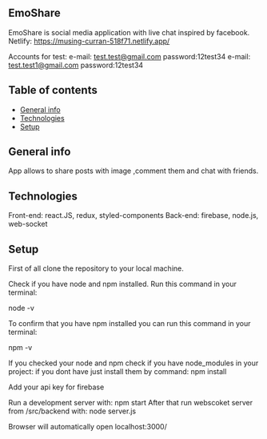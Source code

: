 ## EmoShare

EmoShare is social media application with live chat inspired by facebook.
Netlify: https://musing-curran-518f71.netlify.app/

Accounts for test:
e-mail: test.test@gmail.com password:12test34
e-mail: test.test1@gmail.com password:12test34

## Table of contents

- [General info](#general-info)
- [Technologies](#technologies)
- [Setup](#setup)

## General info

App allows to share posts with image ,comment them and chat with friends.

## Technologies

Front-end: react.JS, redux, styled-components
Back-end: firebase, node.js, web-socket

## Setup

First of all clone the repository to your local machine.

Check if you have node and npm installed. Run this command in your terminal:

node -v

To confirm that you have npm installed you can run this command in your terminal:

npm -v

If you checked your node and npm check if you have node_modules in your project:
if you dont have just install them by command:
npm install

Add your api key for firebase

Run a development server with:
npm start
After that run webscoket server from /src/backend with:
node server.js

Browser will automatically open localhost:3000/
